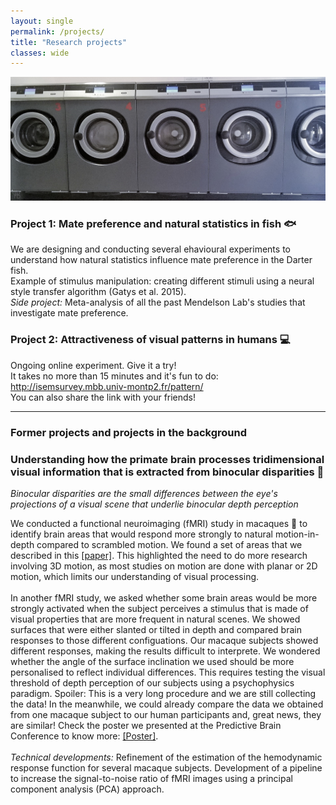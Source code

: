 ```yaml
---
layout: single
permalink: /projects/
title: "Research projects"
classes: wide
---
```


<img src="/assets/images/WashingMachines.jpg" alt="My projects"> 

### Project 1: Mate preference and natural statistics in fish 🐟
We are designing and conducting several ehavioural experiments to understand how natural statistics influence mate preference in the Darter fish. <br>
Example of stimulus manipulation: creating different stimuli using a neural style transfer algorithm (Gatys et al. 2015).<br>
*Side project:* Meta-analysis of all the past Mendelson Lab's studies that investigate mate preference.

### Project 2: Attractiveness of visual patterns in humans 💻
Ongoing online experiment. Give it a try! <br>
It takes no more than 15 minutes and it's fun to do: http://isemsurvey.mbb.univ-montp2.fr/pattern/  <br>
You can also share the link with your friends!

-----------

### Former projects and projects in the background

### Understanding how the primate brain processes tridimensional visual information that is extracted from binocular disparities 🧠 <br>
*Binocular disparities are the small differences between the eye's projections of a visual scene that underlie binocular depth perception*

We conducted a functional neuroimaging (fMRI) study in macaques 🐒 to identify brain areas that would respond more strongly to natural motion-in-depth compared to scrambled motion. We found a set of areas that we described in this <a href="https://academic.oup.com/cercor/article/30/8/4528/5811848"> [paper]</a>. This highlighted the need to do more research involving 3D motion, as most studies on motion are done with planar or 2D motion, which limits our understanding of visual processing. <br><br>
In another fMRI study, we asked whether some brain areas would be more strongly activated when the subject perceives a stimulus that is made of visual properties that are more frequent in natural scenes. We showed surfaces that were either slanted or tilted in depth and compared brain responses to those different configuations. Our macaque subjects showed different responses, making the results difficult to interprete. We wondered whether the angle of the surface inclination we used should be more personalised to reflect individual differences. This requires testing the visual threshold of depth perception of our subjects using a psychophysics paradigm. Spoiler: This is a very long procedure and we are still collecting the data! In the meanwhile, we could already compare the data we obtained from one macaque subject to our human participants and, great news, they are similar! Check the poster we presented at the Predictive Brain Conference to know more: <a href="/pdf/Poster_Marseille.pdf" target="_blank">[Poster]</a>.<br><br>
*Technical developments:* Refinement of the estimation of the hemodynamic response function for several macaque subjects. Development of a pipeline to increase the signal-to-noise ratio of fMRI images using a principal component analysis (PCA) approach.  


